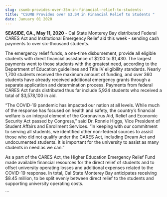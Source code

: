 ```yaml
---
slug: csumb-provides-over-35m-in-financial-relief-to-students-
title: "CSUMB Provides over $3.5M in Financial Relief to Students "
date: January 01 2020
---
```


 
<p>
  <b>SEASIDE, CA., May 11, 2020</b> - Cal State Monterey Bay distributed Federal
  CARES Act and Institutional Emergency Relief aid this week - sending cash
  payments to over six-thousand students.
</p>
<p>
  The emergency relief funds, a one-time disbursement, provide all eligible
  students with direct financial assistance of $200 to $1,430. The largest
  payments went to those students with the greatest need, according to the
  Department of Education guidelines and Title IV eligibility standards. Nearly
  1,700 students received the maximum amount of funding, and over 360 students
  have already received additional emergency grants through a separate
  application and determination process. Payments from federal CARES Act funds
  distributed thus far include 5,924 students who received a total of $3,578,100
  in aid.
</p>
<p>
  “The COVID-19 pandemic has impacted our nation at all levels. While much of
  the response has focused on health and safety, the country’s financial welfare
  is an integral element of the Coronavirus Aid, Relief and Economic Security
  Act passed by Congress,” said Dr. Ronnie Higgs, Vice President of Student
  Affairs and Enrollment Services. “In keeping with our commitment to serving
  all students, we identified other non-federal sources to assist those who did
  not qualify under the CARES Act, including Dream Act and undocumented
  students. It is important for the university to assist as many students in
  need as we can.”
</p>
<p>
  As a part of the CARES Act, the Higher Education Emergency Relief Fund made
  available financial resources for the direct relief of students and to offset
  university operating losses and additional expenses related to the COVID-19
  response. In total, Cal State Monterey Bay anticipates receiving $8.45
  million, to be split evenly between direct relief to the students and
  supporting university operating costs.
</p>
```
